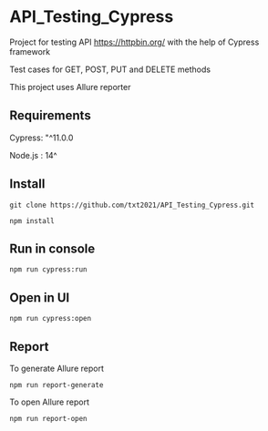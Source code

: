 # API_Testing_Cypress

Project for testing API https://httpbin.org/ with the help of Cypress framework

Test cases for GET, POST, PUT and DELETE methods

This project uses Allure reporter

## Requirements
Cypress: "^11.0.0

Node.js : 14^

## Install
```
git clone https://github.com/txt2021/API_Testing_Cypress.git
```

```
npm install 
```

## Run in console
```
npm run cypress:run
```

## Open in UI
```
npm run cypress:open
```

## Report

To generate Allure report

```
npm run report-generate
```

To open Allure report

```
npm run report-open
```
